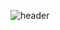 ![header](https://capsule-render.vercel.app/api?type=Venom&color=auto&height=300&section=header&text=YeoChaeHyeon&fontSize=50)

